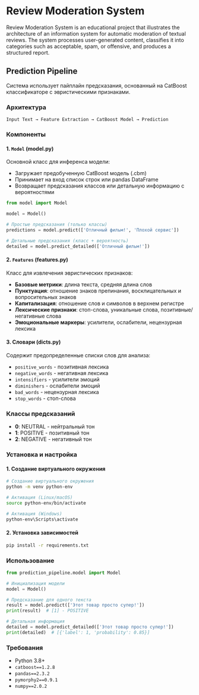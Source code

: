 # Review Moderation System
Review Moderation System is an educational project that illustrates the architecture of an information system for automatic moderation of textual reviews. The system processes user-generated content, classifies it into categories such as acceptable, spam, or offensive, and produces a structured report.

## Prediction Pipeline

Система использует пайплайн предсказания, основанный на CatBoost классификаторе с эвристическими признаками.

### Архитектура

```
Input Text → Feature Extraction → CatBoost Model → Prediction
```

### Компоненты

#### 1. `Model` (model.py)
Основной класс для инференса модели:
- Загружает предобученную CatBoost модель (.cbm)
- Принимает на вход список строк или pandas DataFrame
- Возвращает предсказания классов или детальную информацию с вероятностями

```python
from model import Model

model = Model()

# Простые предсказания (только классы)
predictions = model.predict(['Отличный фильм!', 'Плохой сервис'])

# Детальные предсказания (класс + вероятность)
detailed = model.predict_detailed(['Отличный фильм!'])
```

#### 2. `Features` (features.py)
Класс для извлечения эвристических признаков:
- **Базовые метрики**: длина текста, средняя длина слов
- **Пунктуация**: отношение знаков препинания, восклицательных и вопросительных знаков
- **Капитализация**: отношение слов и символов в верхнем регистре
- **Лексические признаки**: стоп-слова, уникальные слова, позитивные/негативные слова
- **Эмоциональные маркеры**: усилители, ослабители, нецензурная лексика

#### 3. Словари (dicts.py)
Содержит предопределенные списки слов для анализа:
- `positive_words` - позитивная лексика
- `negative_words` - негативная лексика
- `intensifiers` - усилители эмоций
- `diminishers` - ослабители эмоций
- `bad_words` - нецензурная лексика
- `stop_words` - стоп-слова

### Классы предсказаний

- **0**: NEUTRAL - нейтральный тон
- **1**: POSITIVE - позитивный тон  
- **2**: NEGATIVE - негативный тон

### Установка и настройка

#### 1. Создание виртуального окружения

```bash
# Создание виртуального окружения
python -m venv python-env

# Активация (Linux/macOS)
source python-env/bin/activate

# Активация (Windows)
python-env\Scripts\activate
```

#### 2. Установка зависимостей

```bash
pip install -r requirements.txt
```

### Использование

```python
from prediction_pipeline.model import Model

# Инициализация модели
model = Model()

# Предсказание для одного текста
result = model.predict(['Этот товар просто супер!'])
print(result)  # [1] - POSITIVE

# Детальная информация
detailed = model.predict_detailed(['Этот товар просто супер!'])
print(detailed)  # [{'label': 1, 'probability': 0.85}]
```

### Требования

- Python 3.8+
- `catboost==1.2.8`
- `pandas==2.3.2`
- `pymorphy2==0.9.1`
- `numpy==2.0.2`
